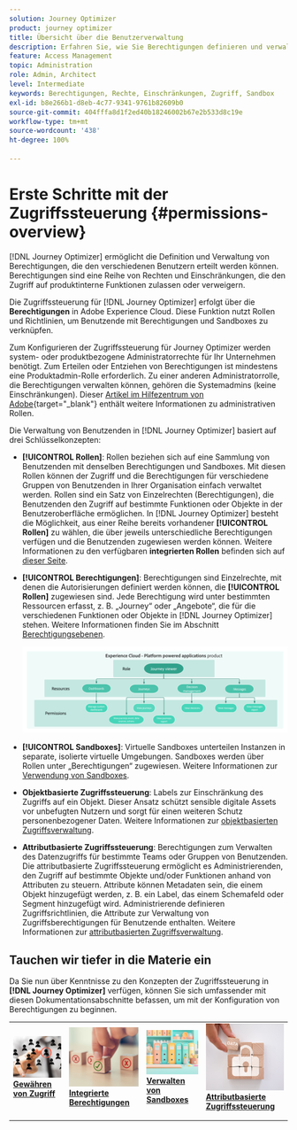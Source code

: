 ```yaml
---
solution: Journey Optimizer
product: journey optimizer
title: Übersicht über die Benutzerverwaltung
description: Erfahren Sie, wie Sie Berechtigungen definieren und verwalten
feature: Access Management
topic: Administration
role: Admin, Architect
level: Intermediate
keywords: Berechtigungen, Rechte, Einschränkungen, Zugriff, Sandbox
exl-id: b8e266b1-d8eb-4c77-9341-9761b82609b0
source-git-commit: 404fffa8d1f2ed40b18246002b67e2b533d8c19e
workflow-type: tm+mt
source-wordcount: '438'
ht-degree: 100%

---
```


# Erste Schritte mit der Zugriffssteuerung {#permissions-overview}

[!DNL Journey Optimizer] ermöglicht die Definition und Verwaltung von Berechtigungen, die den verschiedenen Benutzern erteilt werden können. Berechtigungen sind eine Reihe von Rechten und Einschränkungen, die den Zugriff auf produktinterne Funktionen zulassen oder verweigern.

Die Zugriffssteuerung für [!DNL Journey Optimizer] erfolgt über die **Berechtigungen** in Adobe Experience Cloud. Diese Funktion nutzt Rollen und Richtlinien, um Benutzende mit Berechtigungen und Sandboxes zu verknüpfen.

Zum Konfigurieren der Zugriffssteuerung für Journey Optimizer werden system- oder produktbezogene Administratorrechte für Ihr Unternehmen benötigt. Zum Erteilen oder Entziehen von Berechtigungen ist mindestens eine Produktadmin-Rolle erforderlich. Zu einer anderen Administratorrolle, die Berechtigungen verwalten können, gehören die Systemadmins (keine Einschränkungen). Dieser [Artikel im Hilfezentrum von Adobe](https://helpx.adobe.com/de/enterprise/using/admin-roles.html){target="_blank"} enthält weitere Informationen zu administrativen Rollen.

<!-- A high-level workflow for gaining and assigning access permissions can be summarized as follows:

* After licensing [!DNL Journey Optimizer], an email is sent to the administrator specified during licensing.
* The administrator logs in to Adobe Admin Console and selects [!DNL Journey Optimizer] from the list of products on the overview page.
* To grant access to [!DNL Journey Optimizer], it is recommended that the administrator add users to the default product profile
* In Experience Platform Permissions, the administrator can create new roles or edit the permissions and users for any existing roles.
* When creating or editing a role, the administrator adds users to the role using the users tab, and grants permissions to these users (such as "Read Datasets" or "Manage Schemas") by editing the role's permissions. Similarly, the administrator can assign access to sandboxes using the same editing option.
* When users log in to the Journey Optimizer user interface, their access to capabilities is driven by the permissions that have been granted to them from the previous step. For example, if a user does not have the View Datasets permission, the Datasets tab in the side menu will not be visible to that user.-->


Die Verwaltung von Benutzenden in [!DNL Journey Optimizer] basiert auf drei Schlüsselkonzepten:

* **[!UICONTROL Rollen]**: Rollen beziehen sich auf eine Sammlung von Benutzenden mit denselben Berechtigungen und Sandboxes. Mit diesen Rollen können der Zugriff und die Berechtigungen für verschiedene Gruppen von Benutzenden in Ihrer Organisation einfach verwaltet werden. Rollen sind ein Satz von Einzelrechten (Berechtigungen), die Benutzenden den Zugriff auf bestimmte Funktionen oder Objekte in der Benutzeroberfläche ermöglichen.
In [!DNL Journey Optimizer] besteht die Möglichkeit, aus einer Reihe bereits vorhandener **[!UICONTROL Rollen]** zu wählen, die über jeweils unterschiedliche Berechtigungen verfügen und die Benutzenden zugewiesen werden können. Weitere Informationen zu den verfügbaren **integrierten Rollen** befinden sich auf [dieser Seite](ootb-product-profiles.md).

* **[!UICONTROL Berechtigungen]**: Berechtigungen sind Einzelrechte, mit denen die Autorisierungen definiert werden können, die **[!UICONTROL Rollen]** zugewiesen sind. Jede Berechtigung wird unter bestimmten Ressourcen erfasst, z. B. „Journey“ oder „Angebote“, die für die verschiedenen Funktionen oder Objekte in [!DNL Journey Optimizer] stehen. Weitere Informationen finden Sie im Abschnitt [Berechtigungsebenen](high-low-permissions.md).

  ![](assets/do-not-localize/permissions_2.png)

* **[!UICONTROL Sandboxes]**: Virtuelle Sandboxes unterteilen Instanzen in separate, isolierte virtuelle Umgebungen. Sandboxes werden über Rollen unter „Berechtigungen“ zugewiesen. Weitere Informationen zur [Verwendung von Sandboxes](sandboxes.md).

* **Objektbasierte Zugriffssteuerung**: Labels zur Einschränkung des Zugriffs auf ein Objekt. Dieser Ansatz schützt sensible digitale Assets vor unbefugten Nutzern und sorgt für einen weiteren Schutz personenbezogener Daten. Weitere Informationen zur [objektbasierten Zugriffsverwaltung](object-based-access.md).

* **Attributbasierte Zugriffssteuerung**: Berechtigungen zum Verwalten des Datenzugriffs für bestimmte Teams oder Gruppen von Benutzenden. Die attributbasierte Zugriffssteuerung ermöglicht es Administrierenden, den Zugriff auf bestimmte Objekte und/oder Funktionen anhand von Attributen zu steuern. Attribute können Metadaten sein, die einem Objekt hinzugefügt werden, z. B. ein Label, das einem Schemafeld oder Segment hinzugefügt wird. Administrierende definieren Zugriffsrichtlinien, die Attribute zur Verwaltung von Zugriffsberechtigungen für Benutzende enthalten. Weitere Informationen zur [attributbasierten Zugriffsverwaltung](attribute-based-access.md).


## Tauchen wir tiefer in die Materie ein

Da Sie nun über Kenntnisse zu den Konzepten der Zugriffssteuerung in **[!DNL Journey Optimizer]** verfügen, können Sie sich umfassender mit diesen Dokumentationsabschnitte befassen, um mit der Konfiguration von Berechtigungen zu beginnen.


<table style="table-layout:fixed"><tr style="border: 0;">
<td>
<a href="permissions.md">
<img alt="Berechtigungen" src="assets/do-not-localize/role.jpg">
</a>
<div>
<a href="permissions.md"><strong>Gewähren von Zugriff</strong></a>
</div>
<p>
</td>
<td>
<a href="ootb-permissions.md">
<img alt="Integrierte Berechtigungen" src="assets/do-not-localize/select.jpg">
</a>
<div>
<a href="ootb-permissions.md"><strong>Integrierte Berechtigungen</strong></a>
</div>
<p>
</td>
<td>
<a href="sandboxes.md">
<img alt="Verwalten von Sandboxes" src="assets/do-not-localize/sandboxes.jpg">
</a>
<div>
<a href="sandboxes.md"><strong>Verwalten von Sandboxes</strong></a>
</div>
<p></td>
<td>
<a href="attribute-based-access.md">
<img alt="Attributbasierte Zugriffssteuerung" src="assets/do-not-localize/data-access.jpeg">
</a>
<div>
<a href="attribute-based-access.md"><strong>Attributbasierte Zugriffssteuerung</strong></a>
</div>
<p>
</td>
</tr></table>